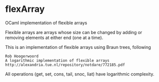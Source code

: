 # flexArray
OCaml implementation of flexible arrays

Flexible arrays are arrays whose size can be changed by adding or
removing elements at either end (one at a time).

This is an implementation of flexible arrays using Braun trees,
following

    Rob Hoogerwoord
    A logarithmic implementation of flexible arrays
    http://alexandria.tue.nl/repository/notdare/772185.pdf

All operations (get, set, cons, tail, snoc, liat) have logarithmic
complexity.
